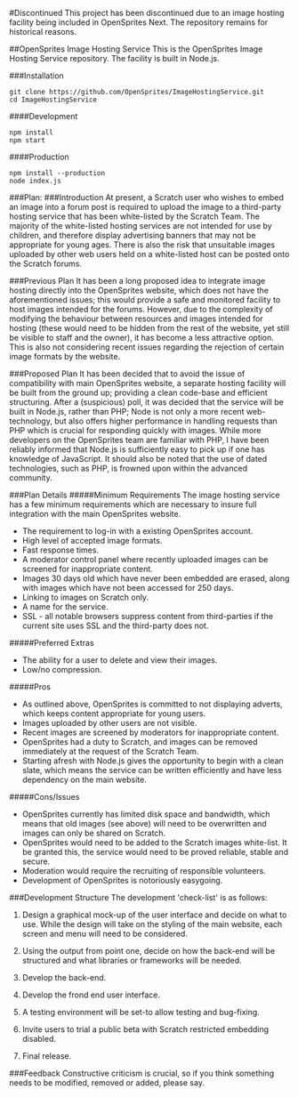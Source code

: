 #Discontinued
This project has been discontinued due to an image hosting facility being included in OpenSprites Next. The repository remains for historical reasons.

##OpenSprites Image Hosting Service
This is the OpenSprites Image Hosting Service repository. The facility is built in Node.js.

###Installation
```
git clone https://github.com/OpenSprites/ImageHostingService.git
cd ImageHostingService
```

####Development
```
npm install
npm start
```

####Production
```
npm install --production
node index.js
```

###Plan:
###Introduction
At present, a Scratch user who wishes to embed an image into a forum post is required to upload the image to a third-party hosting service that has been white-listed by the Scratch Team. The majority of the white-listed hosting services are not intended for use by children, and therefore display advertising banners that may not be appropriate for young ages. There is also the risk that unsuitable images uploaded by other web users held on a white-listed host can be posted onto the Scratch forums.

###Previous Plan
It has been a long proposed idea to integrate image hosting directly into the OpenSprites website, which does not have the aforementioned issues; this would provide a safe and monitored facility to host images intended for the forums. However, due to the complexity of modifying the behaviour between resources and images intended for hosting (these would need to be hidden from the rest of the website, yet still be visible to staff and the owner), it has become a less attractive option. This is also not considering recent issues regarding the rejection of certain image formats by the website.

###Proposed Plan
It has been decided that to avoid the issue of compatibility with main OpenSprites website, a separate hosting facility will be built from the ground up; providing a clean code-base and efficient structuring.
	After a (suspicious) poll, it was decided that the service will be built in Node.js, rather than PHP; Node is not only a more recent web-technology, but also offers higher performance in handling requests than PHP which is crucial for responding quickly with images.
	While more developers on the OpenSprites team are familiar with PHP, I have been reliably informed that Node.js is sufficiently easy to pick up if one has knowledge of JavaScript. It should also be noted that the use of dated technologies, such as PHP, is frowned upon within the advanced community.

###Plan Details
#####Minimum Requirements
The image hosting service has a few minimum requirements which are necessary to insure full integration with the main OpenSprites website.
* The requirement to log-in with a existing OpenSprites account.
* High level of accepted image formats.
* Fast response times.
* A moderator control panel where recently uploaded images can be screened for inappropriate content.
* Images 30 days old which have never been embedded are erased, along with images which have not been accessed for 250 days.
* Linking to images on Scratch only.
* A name for the service.
* SSL - all notable browsers suppress content from third-parties if the current site uses SSL and the third-party does not.

#####Preferred Extras
* The ability for a user to delete and view their images.
* Low/no compression.

#####Pros
* As outlined above, OpenSprites is committed to not displaying adverts, which keeps content appropriate for young users.
* Images uploaded by other users are not visible.
* Recent images are screened by moderators for inappropriate content.
* OpenSprites had a duty to Scratch, and images can be removed immediately at the request of the Scratch Team.
* Starting afresh with Node.js gives the opportunity to begin with a clean slate, which means the service can be written efficiently and have less dependency on the main website.

#####Cons/Issues
* OpenSprites currently has limited disk space and bandwidth, which means that old images (see above) will need to be overwritten and images can only be shared on Scratch.
* OpenSprites would need to be added to the Scratch images white-list. It be granted this, the service would need to be proved reliable, stable and secure.
* Moderation would require the recruiting of responsible volunteers.
* Development of OpenSprites is notoriously easygoing.

###Development Structure
The development 'check-list' is as follows:
1. Design a graphical mock-up of the user interface and decide on what to use. While the design will take on the styling of the main website, each screen and menu will need to be considered.

2. Using the output from point one, decide on how the back-end will be structured and what libraries or frameworks will be needed.

3. Develop the back-end.

4. Develop the frond end user interface.

5. A testing environment will be set-to allow testing and bug-fixing.

6. Invite users to trial a public beta with Scratch restricted embedding disabled.

7. Final release.

###Feedback
Constructive criticism is crucial, so if you think something needs to be modified, removed or added, please say.

